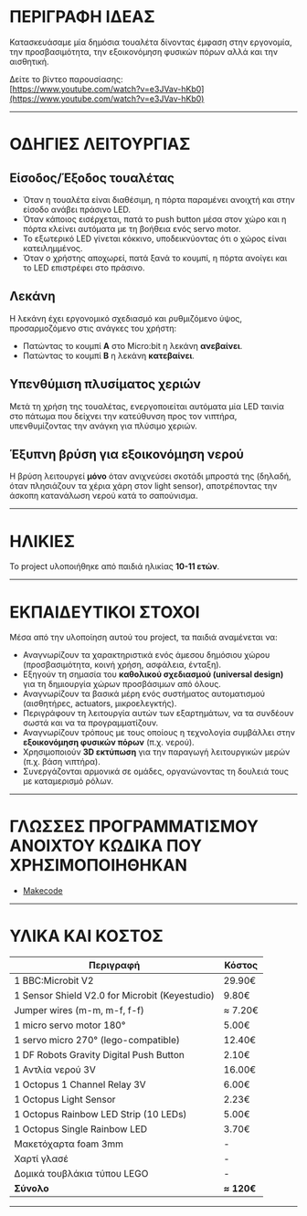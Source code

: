 # ΠΕΡΙΓΡΑΦΗ ΙΔΕΑΣ

Κατασκευάσαμε μία δημόσια τουαλέτα δίνοντας έμφαση στην εργονομία, την προσβασιμότητα, την εξοικονόμηση φυσικών πόρων αλλά και την αισθητική.

Δείτε το βίντεο παρουσίασης:  
[https://www.youtube.com/watch?v=e3JVav-hKb0](https://www.youtube.com/watch?v=e3JVav-hKb0)

---

# ΟΔΗΓΙΕΣ ΛΕΙΤΟΥΡΓΙΑΣ

## Είσοδος/Έξοδος τουαλέτας

- Όταν η τουαλέτα είναι διαθέσιμη, η πόρτα παραμένει ανοιχτή και στην είσοδο ανάβει πράσινο LED.  
- Όταν κάποιος εισέρχεται, πατά το push button μέσα στον χώρο και η πόρτα κλείνει αυτόματα με τη βοήθεια ενός servo motor.  
- Το εξωτερικό LED γίνεται κόκκινο, υποδεικνύοντας ότι ο χώρος είναι κατειλημμένος.  
- Όταν ο χρήστης αποχωρεί, πατά ξανά το κουμπί, η πόρτα ανοίγει και το LED επιστρέφει στο πράσινο.

## Λεκάνη

Η λεκάνη έχει εργονομικό σχεδιασμό και ρυθμιζόμενο ύψος, προσαρμοζόμενο στις ανάγκες του χρήστη:

- Πατώντας το κουμπί **Α** στο Micro:bit η λεκάνη **ανεβαίνει**.  
- Πατώντας το κουμπί **Β** η λεκάνη **κατεβαίνει**.

## Υπενθύμιση πλυσίματος χεριών

Μετά τη χρήση της τουαλέτας, ενεργοποιείται αυτόματα μία LED ταινία στο πάτωμα που δείχνει την κατεύθυνση προς τον νιπτήρα, υπενθυμίζοντας την ανάγκη για πλύσιμο χεριών.

## Έξυπνη βρύση για εξοικονόμηση νερού

Η βρύση λειτουργεί **μόνο** όταν ανιχνεύσει σκοτάδι μπροστά της (δηλαδή, όταν πλησιάζουν τα χέρια χάρη στον light sensor), αποτρέποντας την άσκοπη κατανάλωση νερού κατά το σαπούνισμα.

---

# ΗΛΙΚΙΕΣ

Το project υλοποιήθηκε από παιδιά ηλικίας **10-11 ετών**.

---

# ΕΚΠΑΙΔΕΥΤΙΚΟΙ ΣΤΟΧΟΙ

Μέσα από την υλοποίηση αυτού του project, τα παιδιά αναμένεται να:

- Αναγνωρίζουν τα χαρακτηριστικά ενός άμεσου δημόσιου χώρου (προσβασιμότητα, κοινή χρήση, ασφάλεια, ένταξη).
- Εξηγούν τη σημασία του **καθολικού σχεδιασμού (universal design)** για τη δημιουργία χώρων προσβάσιμων από όλους.
- Αναγνωρίζουν τα βασικά μέρη ενός συστήματος αυτοματισμού (αισθητήρες, actuators, μικροελεγκτής).
- Περιγράφουν τη λειτουργία αυτών των εξαρτημάτων, να τα συνδέουν σωστά και να τα προγραμματίζουν.
- Αναγνωρίζουν τρόπους με τους οποίους η τεχνολογία συμβάλλει στην **εξοικονόμηση φυσικών πόρων** (π.χ. νερού).
- Χρησιμοποιούν **3D εκτύπωση** για την παραγωγή λειτουργικών μερών (π.χ. βάση νιπτήρα).
- Συνεργάζονται αρμονικά σε ομάδες, οργανώνοντας τη δουλειά τους με καταμερισμό ρόλων.

---

# ΓΛΩΣΣΕΣ ΠΡΟΓΡΑΜΜΑΤΙΣΜΟΥ ΑΝΟΙΧΤΟΥ ΚΩΔΙΚΑ ΠΟΥ ΧΡΗΣΙΜΟΠΟΙΗΘΗΚΑΝ

- [Makecode](https://makecode.microbit.org/)

---

# ΥΛΙΚΑ ΚΑΙ ΚΟΣΤΟΣ

| Περιγραφή | Κόστος |
|----------|--------|
| 1 BBC:Microbit V2 | 29.90€ |
| 1 Sensor Shield V2.0 for Microbit (Keyestudio) | 9.80€ |
| Jumper wires (m-m, m-f, f-f) | ≈ 7.20€ |
| 1 micro servo motor 180° | 5.00€ |
| 1 servo micro 270° (lego-compatible) | 12.40€ |
| 1 DF Robots Gravity Digital Push Button | 2.10€ |
| 1 Αντλία νερού 3V | 16.00€ |
| 1 Octopus 1 Channel Relay 3V | 6.00€ |
| 1 Octopus Light Sensor | 2.23€ |
| 1 Octopus Rainbow LED Strip (10 LEDs) | 5.00€ |
| 1 Octopus Single Rainbow LED | 3.70€ |
| Μακετόχαρτα foam 3mm | - |
| Χαρτί γλασέ | - |
| Δομικά τουβλάκια τύπου LEGO | - |
| **Σύνολο** | **≈ 120€** |

---
